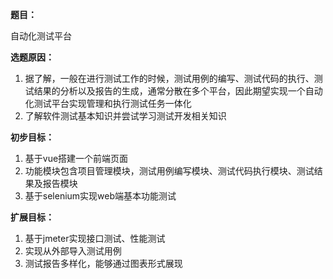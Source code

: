 **题目：**

自动化测试平台

**选题原因：**

1. 据了解，一般在进行测试工作的时候，测试用例的编写、测试代码的执行、测试结果的分析以及报告的生成，通常分散在多个平台，因此期望实现一个自动化测试平台实现管理和执行测试任务一体化
2. 了解软件测试基本知识并尝试学习测试开发相关知识

**初步目标：**

1. 基于vue搭建一个前端页面
2. 功能模块包含项目管理模块，测试用例编写模块、测试代码执行模块、测试结果及报告模块
3. 基于selenium实现web端基本功能测试

**扩展目标：**

1. 基于jmeter实现接口测试、性能测试
2. 实现从外部导入测试用例
3. 测试报告多样化，能够通过图表形式展现